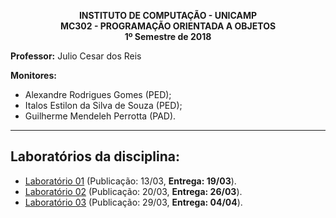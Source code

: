 <!-- Início de workaround com HTML -->
<p align="center">
    <b>
        INSTITUTO DE COMPUTAÇÃO - UNICAMP </br>
        MC302 - PROGRAMAÇÃO ORIENTADA A OBJETOS </br>
        1º Semestre de 2018 </br>
    </b>
</p>
<!-- Fim de workaround com HTML -->

**Professor:** Julio Cesar dos Reis

**Monitores:**
  - Alexandre Rodrigues Gomes (PED);
  - Italos Estilon da Silva de Souza (PED);
  - Guilherme Mendeleh Perrotta (PAD).
___
## Laboratórios da disciplina:

- [Laboratório 01](LAB01/enunciado.md) (Publicação: 13/03, **Entrega: 19/03**).
- [Laboratório 02](LAB02/enunciado.md) (Publicação: 20/03, **Entrega: 26/03**).
- [Laboratório 03](LAB03/enunciado.md) (Publicação: 29/03, **Entrega: 04/04**).
